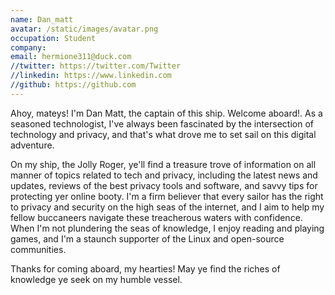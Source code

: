 ```yaml
---
name: Dan_matt
avatar: /static/images/avatar.png
occupation: Student
company: 
email: hermione311@duck.com
//twitter: https://twitter.com/Twitter
//linkedin: https://www.linkedin.com
//github: https://github.com
---
```


Ahoy, mateys! I'm Dan Matt, the captain of this ship. Welcome aboard!. As a seasoned technologist, I've always been fascinated by the intersection of technology and privacy, and that's what drove me to set sail on this digital adventure. 

On my ship, the Jolly Roger, ye'll find a treasure trove of information on all manner of topics related to tech and privacy, including the latest news and updates, reviews of the best privacy tools and software, and savvy tips for protecting yer online booty. I'm a firm believer that every sailor has the right to privacy and security on the high seas of the internet, and I aim to help my fellow buccaneers navigate these treacherous waters with confidence. When I'm not plundering the seas of knowledge, I enjoy reading and playing games, and I'm a staunch supporter of the Linux and open-source communities. 

Thanks for coming aboard, my hearties! May ye find the riches of knowledge ye seek on my humble vessel.
